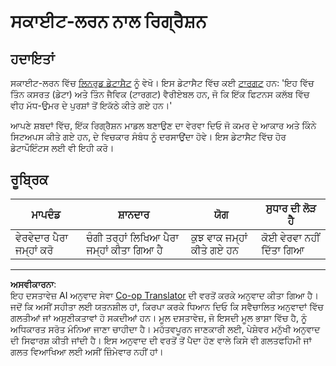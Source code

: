<!--
CO_OP_TRANSLATOR_METADATA:
{
  "original_hash": "74a5cf83e4ebc302afbcbc4f418afd0a",
  "translation_date": "2025-08-29T16:51:51+00:00",
  "source_file": "2-Regression/1-Tools/assignment.md",
  "language_code": "pa"
}
-->
# ਸਕਾਈਟ-ਲਰਨ ਨਾਲ ਰਿਗ੍ਰੈਸ਼ਨ

## ਹਦਾਇਤਾਂ

ਸਕਾਈਟ-ਲਰਨ ਵਿੱਚ [ਲਿਨਰੁਡ ਡੇਟਾਸੈਟ](https://scikit-learn.org/stable/modules/generated/sklearn.datasets.load_linnerud.html#sklearn.datasets.load_linnerud) ਨੂੰ ਵੇਖੋ। ਇਸ ਡੇਟਾਸੈਟ ਵਿੱਚ ਕਈ [ਟਾਰਗਟ](https://scikit-learn.org/stable/datasets/toy_dataset.html#linnerrud-dataset) ਹਨ: 'ਇਹ ਵਿੱਚ ਤਿੰਨ ਕਸਰਤ (ਡੇਟਾ) ਅਤੇ ਤਿੰਨ ਜੈਵਿਕ (ਟਾਰਗਟ) ਵੈਰੀਏਬਲ ਹਨ, ਜੋ ਕਿ ਇੱਕ ਫਿਟਨਸ ਕਲੱਬ ਵਿੱਚ ਵੀਹ ਮੱਧ-ਉਮਰ ਦੇ ਪੁਰਸ਼ਾਂ ਤੋਂ ਇਕੱਠੇ ਕੀਤੇ ਗਏ ਹਨ।'

ਆਪਣੇ ਸ਼ਬਦਾਂ ਵਿੱਚ, ਇੱਕ ਰਿਗ੍ਰੈਸ਼ਨ ਮਾਡਲ ਬਣਾਉਣ ਦਾ ਵੇਰਵਾ ਦਿਓ ਜੋ ਕਮਰ ਦੇ ਆਕਾਰ ਅਤੇ ਕਿੰਨੇ ਸਿਟਅਪਸ ਕੀਤੇ ਗਏ ਹਨ, ਦੇ ਵਿਚਕਾਰ ਸੰਬੰਧ ਨੂੰ ਦਰਸਾਉਂਦਾ ਹੋਵੇ। ਇਸ ਡੇਟਾਸੈਟ ਵਿੱਚ ਹੋਰ ਡੇਟਾਪੌਇੰਟਸ ਲਈ ਵੀ ਇਹੀ ਕਰੋ।

## ਰੂਬ੍ਰਿਕ

| ਮਾਪਦੰਡ                       | ਸ਼ਾਨਦਾਰ                           | ਯੋਗ                      | ਸੁਧਾਰ ਦੀ ਲੋੜ ਹੈ          |
| ------------------------------ | ----------------------------------- | ----------------------------- | -------------------------- |
| ਵੇਰਵੇਦਾਰ ਪੈਰਾ ਜਮ੍ਹਾਂ ਕਰੋ | ਚੰਗੀ ਤਰ੍ਹਾਂ ਲਿਖਿਆ ਪੈਰਾ ਜਮ੍ਹਾਂ ਕੀਤਾ ਗਿਆ ਹੈ | ਕੁਝ ਵਾਕ ਜਮ੍ਹਾਂ ਕੀਤੇ ਗਏ ਹਨ | ਕੋਈ ਵੇਰਵਾ ਨਹੀਂ ਦਿੱਤਾ ਗਿਆ |

---

**ਅਸਵੀਕਾਰਨਾ**:  
ਇਹ ਦਸਤਾਵੇਜ਼ AI ਅਨੁਵਾਦ ਸੇਵਾ [Co-op Translator](https://github.com/Azure/co-op-translator) ਦੀ ਵਰਤੋਂ ਕਰਕੇ ਅਨੁਵਾਦ ਕੀਤਾ ਗਿਆ ਹੈ। ਜਦੋਂ ਕਿ ਅਸੀਂ ਸਹੀਤਾ ਲਈ ਯਤਨਸ਼ੀਲ ਹਾਂ, ਕਿਰਪਾ ਕਰਕੇ ਧਿਆਨ ਦਿਓ ਕਿ ਸਵੈਚਾਲਿਤ ਅਨੁਵਾਦਾਂ ਵਿੱਚ ਗਲਤੀਆਂ ਜਾਂ ਅਸੁਣੀਕਤਾਵਾਂ ਹੋ ਸਕਦੀਆਂ ਹਨ। ਮੂਲ ਦਸਤਾਵੇਜ਼, ਜੋ ਇਸਦੀ ਮੂਲ ਭਾਸ਼ਾ ਵਿੱਚ ਹੈ, ਨੂੰ ਅਧਿਕਾਰਤ ਸਰੋਤ ਮੰਨਿਆ ਜਾਣਾ ਚਾਹੀਦਾ ਹੈ। ਮਹੱਤਵਪੂਰਨ ਜਾਣਕਾਰੀ ਲਈ, ਪੇਸ਼ੇਵਰ ਮਨੁੱਖੀ ਅਨੁਵਾਦ ਦੀ ਸਿਫਾਰਸ਼ ਕੀਤੀ ਜਾਂਦੀ ਹੈ। ਇਸ ਅਨੁਵਾਦ ਦੀ ਵਰਤੋਂ ਤੋਂ ਪੈਦਾ ਹੋਣ ਵਾਲੇ ਕਿਸੇ ਵੀ ਗਲਤਫਹਿਮੀ ਜਾਂ ਗਲਤ ਵਿਆਖਿਆ ਲਈ ਅਸੀਂ ਜ਼ਿੰਮੇਵਾਰ ਨਹੀਂ ਹਾਂ।